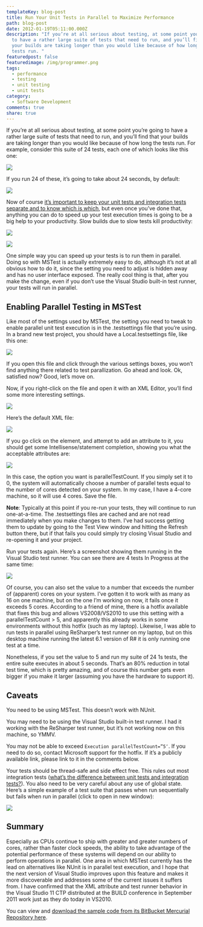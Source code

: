 ```yaml
---
templateKey: blog-post
title: Run Your Unit Tests in Parallel to Maximize Performance
path: blog-post
date: 2012-01-19T05:11:00.000Z
description: "If you’re at all serious about testing, at some point you’re going
  to have a rather large suite of tests that need to run, and you’ll find that
  your builds are taking longer than you would like because of how long the
  tests run. "
featuredpost: false
featuredimage: /img/programmer.png
tags:
  - performance
  - testing
  - unit testing
  - unit tests
category:
  - Software Development
comments: true
share: true
---
```

If you’re at all serious about testing, at some point you’re going to have a rather large suite of tests that need to run, and you’ll find that your builds are taking longer than you would like because of how long the tests run. For example, consider this suite of 24 tests, each one of which looks like this one:

![](/img/test-method.png)

If you run 24 of these, it’s going to take about 24 seconds, by default:

![](/img/test-sessions.png)

Now of course [it’s important to keep your unit tests and integration tests separate and to know which is which](https://ardalis.com/unit-test-or-integration-test-and-why-you-should-care), but even once you’ve done that, anything you can do to speed up your test execution times is going to be a big help to your productivity. Slow builds due to slow tests kill productivity:

![](/img/compiling.png)

![](/img/programmer.png)

One simple way you can speed up your tests is to run them in parallel. Doing so with MSTest is actually extremely easy to do, although it’s not at all obvious how to do it, since the setting you need to adjust is hidden away and has no user interface exposed. The really cool thing is that, after you make the change, even if you don’t use the Visual Studio built-in test runner, your tests will run in parallel.

## Enabling Parallel Testing in MSTest

Like most of the settings used by MSTest, the setting you need to tweak to enable parallel unit test execution is in the .testsettings file that you’re using. In a brand new test project, you should have a Local.testsettings file, like this one:

![](/img/solution.png)

If you open this file and click through the various settings boxes, you won’t find anything there related to test parallization. Go ahead and look. Ok, satisfied now? Good, let’s move on.

Now, if you right-click on the file and open it with an XML Editor, you’ll find some more interesting settings.

![](/img/local-test.png)

Here’s the default XML file:

![](/img/xml-2.png)

If you go click on the <Execution> element, and attempt to add an attribute to it, you should get some Intellisense/statement completion, showing you what the acceptable attributes are:

![](/img/execution.png)

In this case, the option you want is parallelTestCount. If you simply set it to 0, the system will automatically choose a number of parallel tests equal to the number of cores detected on your system. In my case, I have a 4-core machine, so it will use 4 cores. Save the file.

**Note**: Typically at this point if you re-run your tests, they will continue to run one-at-a-time. The .testsettings files are cached and are not read immediately when you make changes to them. I’ve had success getting them to update by going to the Test View window and hitting the Refresh button there, but if that fails you could simply try closing Visual Studio and re-opening it and your project.

Run your tests again. Here’s a screenshot showing them running in the Visual Studio test runner. You can see there are 4 tests In Progress at the same time:

![](/img/test-results.png)

Of course, you can also set the value to a number that exceeds the number of (apparent) cores on your system. I’ve gotten it to work with as many as 16 on one machine, but on the one I’m working on now, it fails once it exceeds 5 cores. According to a friend of mine, there is a hotfix available that fixes this bug and allows VS2008/VS2010 to use this setting with a parallelTestCount > 5, and apparently this already works in some environments without this hotfix (such as my laptop). Likewise, I was able to run tests in parallel using ReSharper’s test runner on my laptop, but on this desktop machine running the latest 6.1 version of R# it is only running one test at a time.

Nonetheless, if you set the value to 5 and run my suite of 24 1s tests, the entire suite executes in about 5 seconds. That’s an 80% reduction in total test time, which is pretty amazing, and of course this number gets even bigger if you make it larger (assuming you have the hardware to support it).

## Caveats

You need to be using MSTest. This doesn’t work with NUnit.

You may need to be using the Visual Studio built-in test runner. I had it working with the ReSharper test runner, but it’s not working now on this machine, so YMMV.

You may not be able to exceed `Execution parallelTestCount=”5″`. If you need to do so, contact Microsoft support for the hotfix. If it’s a publicly available link, please link to it in the comments below.

Your tests should be thread-safe and side effect free. This rules out most integration tests ([what’s the difference between unit tests and integration tests?](https://ardalis.com/unit-test-or-integration-test-and-why-you-should-care)). You also need to be very careful about any use of global state. Here’s a simple example of a test suite that passes when run sequentially but fails when run in parallel (click to open in new window):

<img src="/img/tester.png" target="_blank"></img>

## Summary

Especially as CPUs continue to ship with greater and greater numbers of cores, rather than faster clock speeds, the ability to take advantage of the potential performance of these systems will depend on our ability to perform operations in parallel. One area in which MSTest currently has the lead on alternatives like NUnit is in parallel test execution, and I hope that the next version of Visual Studio improves upon this feature and makes it more discoverable and addresses some of the current issues it suffers from. I have confirmed that the XML attribute and test runner behavior in the Visual Studio 11 CTP distributed at the BUILD conference in September 2011 work just as they do today in VS2010.

You can view and [download the sample code from its BitBucket Mercurial Repository here](https://bitbucket.org/ardalis/paralleltests).
